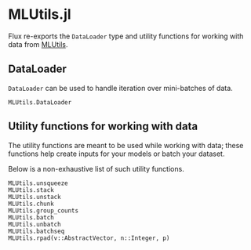 # MLUtils.jl

Flux re-exports the `DataLoader` type and utility functions for working with
data from [MLUtils](https://github.com/JuliaML/MLUtils.jl).

## DataLoader

`DataLoader` can be used to handle iteration over mini-batches of data.

```@docs
MLUtils.DataLoader
```

## Utility functions for working with data

The utility functions are meant to be used while working with data;
these functions help create inputs for your models or batch your dataset.

Below is a non-exhaustive list of such utility functions.

```@docs
MLUtils.unsqueeze
MLUtils.stack
MLUtils.unstack
MLUtils.chunk
MLUtils.group_counts
MLUtils.batch
MLUtils.unbatch
MLUtils.batchseq
MLUtils.rpad(v::AbstractVector, n::Integer, p)
```
